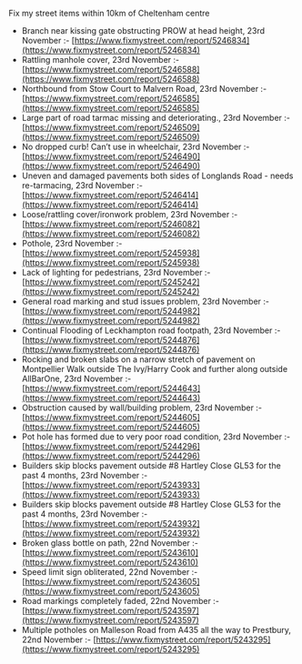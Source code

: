Fix my street items within 10km of Cheltenham centre

<!-- fix_marker starts -->

- Branch near kissing gate obstructing PROW at head height, 23rd November :- [https://www.fixmystreet.com/report/5246834](https://www.fixmystreet.com/report/5246834)
- Rattling manhole cover, 23rd November :- [https://www.fixmystreet.com/report/5246588](https://www.fixmystreet.com/report/5246588)
- Northbound from Stow Court to Malvern Road, 23rd November :- [https://www.fixmystreet.com/report/5246585](https://www.fixmystreet.com/report/5246585)
- Large part of road tarmac missing and deteriorating., 23rd November :- [https://www.fixmystreet.com/report/5246509](https://www.fixmystreet.com/report/5246509)
- No dropped curb! Can’t use in wheelchair, 23rd November :- [https://www.fixmystreet.com/report/5246490](https://www.fixmystreet.com/report/5246490)
- Uneven and damaged pavements both sides of Longlands Road - needs re-tarmacing, 23rd November :- [https://www.fixmystreet.com/report/5246414](https://www.fixmystreet.com/report/5246414)
- Loose/rattling cover/ironwork problem, 23rd November :- [https://www.fixmystreet.com/report/5246082](https://www.fixmystreet.com/report/5246082)
- Pothole, 23rd November :- [https://www.fixmystreet.com/report/5245938](https://www.fixmystreet.com/report/5245938)
- Lack of lighting for pedestrians, 23rd November :- [https://www.fixmystreet.com/report/5245242](https://www.fixmystreet.com/report/5245242)
- General road marking and stud issues problem, 23rd November :- [https://www.fixmystreet.com/report/5244982](https://www.fixmystreet.com/report/5244982)
- Continual Flooding of Leckhampton road footpath, 23rd November :- [https://www.fixmystreet.com/report/5244876](https://www.fixmystreet.com/report/5244876)
- Rocking and broken slabs on a narrow stretch of pavement on Montpellier Walk outside The Ivy/Harry Cook and further along outside AllBarOne, 23rd November :- [https://www.fixmystreet.com/report/5244643](https://www.fixmystreet.com/report/5244643)
- Obstruction caused by wall/building problem, 23rd November :- [https://www.fixmystreet.com/report/5244605](https://www.fixmystreet.com/report/5244605)
- Pot hole has formed due to very poor road condition, 23rd November :- [https://www.fixmystreet.com/report/5244296](https://www.fixmystreet.com/report/5244296)
- Builders skip blocks pavement outside #8 Hartley Close GL53 for the past 4 months, 23rd November :- [https://www.fixmystreet.com/report/5243933](https://www.fixmystreet.com/report/5243933)
- Builders skip blocks pavement outside #8 Hartley Close GL53 for the past 4 months, 23rd November :- [https://www.fixmystreet.com/report/5243932](https://www.fixmystreet.com/report/5243932)
- Broken glass bottle on path, 22nd November :- [https://www.fixmystreet.com/report/5243610](https://www.fixmystreet.com/report/5243610)
- Speed limit sign obliterated, 22nd November :- [https://www.fixmystreet.com/report/5243605](https://www.fixmystreet.com/report/5243605)
- Road markings completely faded, 22nd November :- [https://www.fixmystreet.com/report/5243597](https://www.fixmystreet.com/report/5243597)
- Multiple potholes on Malleson Road from A435 all the way to Prestbury, 22nd November :- [https://www.fixmystreet.com/report/5243295](https://www.fixmystreet.com/report/5243295)

<!-- fix_marker ends -->